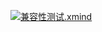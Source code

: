 ![](https://cdn.nlark.com/yuque/0/2024/png/43256946/1712653943535-f072267e-a28d-4fc4-8909-f7511db017f2.png)[兼容性测试.xmind](https://snh48group.yuque.com/attachments/yuque/0/2024/xmind/43256946/1712653978711-f6142631-4988-4fd4-9cca-266500dc5992.xmind)

